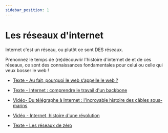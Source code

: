 ```yaml
---
sidebar_position: 1
---
```


# Les réseaux d'internet

Internet c'est un réseau, ou plutôt ce sont DES réseaux.

Prenonnez le temps de (re)découvrir l'histoire d'internet de et de ces réseaux, ce sont des connaissances fondamentales pour celui ou celle qui veux bosser le web !


* [Texte - Au fait, pourquoi le web s’appelle le web ?](https://www.numerama.com/tech/470711-au-fait-pourquoi-le-web-sappelle-le-web.html)

* [Texte - Internet : comprendre le travail d'un backbone](https://www.reseaux-telecoms.net/actualites/lire-internet-comprendre-le-travail-d-un-backbone-27929.html)

* [Vidéo- Du télégraphe à Internet : l'incroyable histoire des câbles sous-marins](https://www.youtube.com/watch?v=j07V-P7-MBo)

* [Vidéo - Internet, histoire d'une révolution](https://www.youtube.com/watch?v=5kXKPCqRbRI)

* [Texte - Les réseaux de zéro](https://zestedesavoir.com/tutoriels/2789/les-reseaux-de-zero/)
